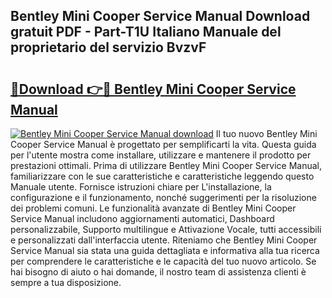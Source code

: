 ## Bentley Mini Cooper Service Manual Download gratuit PDF - Part-T1U Italiano Manuale del proprietario del servizio BvzvF

# <h2><a href="http://dfbry1.blite.top/?on=Bentley+Mini+Cooper+Service+Manual">🔗Download 👉🔴 Bentley Mini Cooper Service Manual</a></h2>

[![Bentley Mini Cooper Service Manual download](https://i.imgur.com/lujVjoI.png)](http://dfbry1.blite.top/?on=Bentley+Mini+Cooper+Service+Manual)
Il tuo nuovo Bentley Mini Cooper Service Manual è progettato per semplificarti la vita. Questa guida per l'utente mostra come installare, utilizzare e mantenere il prodotto per prestazioni ottimali. Prima di utilizzare Bentley Mini Cooper Service Manual, familiarizzare con le sue caratteristiche e caratteristiche leggendo questo Manuale utente. Fornisce istruzioni chiare per L'installazione, la configurazione e il funzionamento, nonché suggerimenti per la risoluzione dei problemi comuni. Le funzionalità avanzate di Bentley Mini Cooper Service Manual includono aggiornamenti automatici, Dashboard personalizzabile, Supporto multilingue e Attivazione Vocale, tutti accessibili e personalizzati dall'interfaccia utente. Riteniamo che Bentley Mini Cooper Service Manual sia stata una guida dettagliata e informativa alla tua ricerca per comprendere le caratteristiche e le capacità del tuo nuovo articolo. Se hai bisogno di aiuto o hai domande, il nostro team di assistenza clienti è sempre a tua disposizione.

